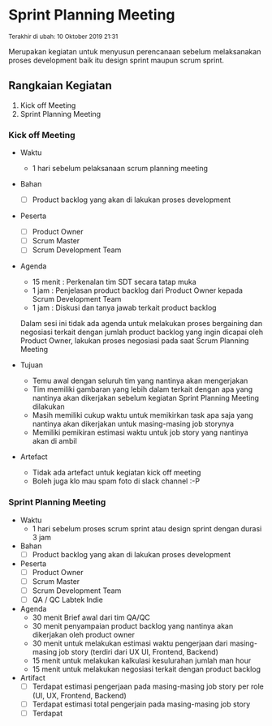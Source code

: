 # Sprint Planning Meeting

<small>Terakhir di ubah: 10 Oktober 2019 21:31</small>

Merupakan kegiatan untuk menyusun perencanaan sebelum melaksanakan proses development baik itu design
sprint maupun scrum sprint.

## Rangkaian Kegiatan

1. Kick off Meeting
2. Sprint Planning Meeting

### Kick off Meeting

- Waktu 
  - 1 hari sebelum pelaksanaan scrum planning meeting
- Bahan
  * [ ] Product backlog yang akan di lakukan proses development
- Peserta
  * [ ] Product Owner
  * [ ] Scrum Master
  * [ ] Scrum Development Team
- Agenda
  - 15 menit : Perkenalan tim SDT secara tatap muka
  - 1 jam    : Penjelasan product backlog dari Product Owner kepada Scrum Development Team
  - 1 jam    : Diskusi dan tanya jawab terkait product backlog 

  Dalam sesi ini tidak ada agenda untuk melakukan proses bergaining dan negosiasi terkait dengan 
  jumlah product backlog yang ingin dicapai oleh Product Owner, lakukan proses negosiasi pada saat 
  Scrum Planning Meeting

- Tujuan
  - Temu awal dengan seluruh tim yang nantinya akan mengerjakan
  - Tim memiliki gambaran yang lebih dalam terkait dengan apa yang nantinya akan dikerjakan sebelum
    kegiatan Sprint Planning Meeting dilakukan
  - Masih memiliki cukup waktu untuk memikirkan task apa saja yang nantinya akan dikerjakan untuk
    masing-masing job storynya
  - Memiliki pemikiran estimasi waktu untuk job story yang nantinya akan di ambil
- Artefact
  - Tidak ada artefact untuk kegiatan kick off meeting
  - Boleh juga klo mau spam foto di slack channel :-P

### Sprint Planning Meeting

- Waktu
  - 1 hari sebelum proses scrum sprint atau design sprint dengan durasi 3 jam
- Bahan
  * [ ] Product backlog yang akan di lakukan proses development
- Peserta
  * [ ] Product Owner
  * [ ] Scrum Master
  * [ ] Scrum Development Team
  * [ ] QA / QC Labtek Indie
- Agenda
  - 30 menit Brief awal dari tim QA/QC
  - 30 menit penyampaian product backlog yang nantinya akan dikerjakan oleh product owner
  - 30 menit untuk melakukan estimasi waktu pengerjaan dari masing-masing job story (terdiri dari UX
    UI, Frontend, Backend)
  - 15 menit untuk melakukan kalkulasi kesulurahan jumlah man hour
  - 15 menit untuk melakukan negosiasi terkait dengan product backlog
- Artifact 
  * [ ] Terdapat estimasi pengerjaan pada masing-masing job story per role (UI, UX, Frontend, Backend)
  * [ ] Terdapat estimasi total pengerjain pada masing-masing job story
  * [ ] Terdapat 